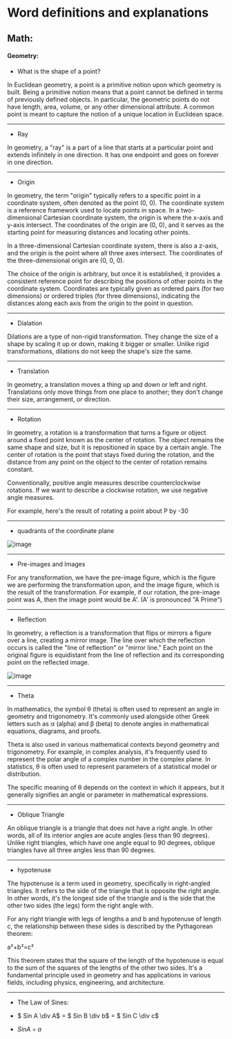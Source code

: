 # Word definitions and explanations


## Math:

#### Geometry:
* What is the shape of a point?

In Euclidean geometry, a point is a primitive notion upon which geometry is built. Being a primitive notion means that a point cannot be defined in terms of previously defined objects. In particular, the geometric points do not have length, area, volume, or any other dimensional attribute. A common point is meant to capture the notion of a unique location in Euclidean space.

***

* Ray

In geometry, a "ray" is a part of a line that starts at a particular point and extends infinitely in one direction. It has one endpoint and goes on forever in one direction.

***

* Origin

In geometry, the term "origin" typically refers to a specific point in a coordinate system, often denoted as the point (0, 0). The coordinate system is a reference framework used to locate points in space. In a two-dimensional Cartesian coordinate system, the origin is where the x-axis and y-axis intersect. The coordinates of the origin are (0, 0), and it serves as the starting point for measuring distances and locating other points.

In a three-dimensional Cartesian coordinate system, there is also a z-axis, and the origin is the point where all three axes intersect. The coordinates of the three-dimensional origin are (0, 0, 0).

The choice of the origin is arbitrary, but once it is established, it provides a consistent reference point for describing the positions of other points in the coordinate system. Coordinates are typically given as ordered pairs (for two dimensions) or ordered triples (for three dimensions), indicating the distances along each axis from the origin to the point in question.

***

* Dialation

Dilations are a type of non-rigid transformation. They change the size of a shape by scaling it up or down, making it bigger or smaller. Unlike rigid transformations, dilations do not keep the shape's size the same.

***

* Translation

In geometry, a translation moves a thing up and down or left and right. Translations only move things from one place to another; they don't change their size, arrangement, or direction.

***

* Rotation

In geometry, a rotation is a transformation that turns a figure or object around a fixed point known as the center of rotation. The object remains the same shape and size, but it is repositioned in space by a certain angle. The center of rotation is the point that stays fixed during the rotation, and the distance from any point on the object to the center of rotation remains constant.

Conventionally, positive angle measures describe counterclockwise rotations. If we want to describe a clockwise rotation, we use negative angle measures.

For example, here's the result of rotating a point about ‍P by -30

***

* quadrants of the coordinate plane

![image](https://github.com/JackAWatt/jackwatt.com/assets/3372510/8d0ff8c9-1a7a-47fa-b6d8-7b8eb5a45d7b)

***

* Pre-images and Images

For any transformation, we have the pre-image figure, which is the figure we are performing the transformation upon, and the image figure, which is the result of the transformation. For example, if our rotation, the pre-image point was ‍A, then the image point would be A'. (A' is pronounced "A Prime")
 
***

* Reflection

In geometry, a reflection is a transformation that flips or mirrors a figure over a line, creating a mirror image. The line over which the reflection occurs is called the "line of reflection" or "mirror line." Each point on the original figure is equidistant from the line of reflection and its corresponding point on the reflected image.

![image](https://github.com/JackAWatt/jackwatt.com/assets/3372510/39b87922-c1a0-4912-86ca-6430d36e023a)

***

* Theta

In mathematics, the symbol θ (theta) is often used to represent an angle in geometry and trigonometry. It's commonly used alongside other Greek letters such as α (alpha) and β (beta) to denote angles in mathematical equations, diagrams, and proofs.

Theta is also used in various mathematical contexts beyond geometry and trigonometry. For example, in complex analysis, it's frequently used to represent the polar angle of a complex number in the complex plane. In statistics, θ is often used to represent parameters of a statistical model or distribution.

The specific meaning of θ depends on the context in which it appears, but it generally signifies an angle or parameter in mathematical expressions.

***

* Oblique Triangle

An oblique triangle is a triangle that does not have a right angle. In other words, all of its interior angles are acute angles (less than 90 degrees). Unlike right triangles, which have one angle equal to 90 degrees, oblique triangles have all three angles less than 90 degrees.

***

* hypotenuse

The hypotenuse is a term used in geometry, specifically in right-angled triangles. It refers to the side of the triangle that is opposite the right angle. In other words, it's the longest side of the triangle and is the side that the other two sides (the legs) form the right angle with.

For any right triangle with legs of lengths a and b and hypotenuse of length c, the relationship between these sides is described by the Pythagorean theorem:

a²+b²=c²

This theorem states that the square of the length of the hypotenuse is equal to the sum of the squares of the lengths of the other two sides. It's a fundamental principle used in geometry and has applications in various fields, including physics, engineering, and architecture.

***

* The Law of Sines:

- $ Sin A \div A$ = $ Sin B \div b$ = $ Sin C \div c$

- $Sin A \div a$


